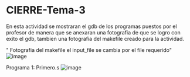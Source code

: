 # CIERRE-Tema-3

En esta actividad se mostraran el gdb de los programas puestos por el profesor de manera que se anexaran una fotografia de que
se logro con exito el gdb, tambien una fotografia del makefile creado para la actividad.

" Fotografia del makefile el input_file se cambia por el file requerido"
![image](https://user-images.githubusercontent.com/99299950/169919546-ccbcc182-8fcf-456c-83c3-ff9f0a092c1b.png)


Programa 1: Primero.s
![image](https://user-images.githubusercontent.com/99299950/169919772-5c407b12-677b-4e73-b659-49045bdc65a3.png)

